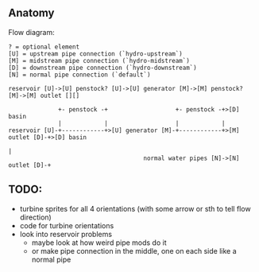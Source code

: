 ## Anatomy
Flow diagram:
```
? = optional element
[U] = upstream pipe connection (`hydro-upstream`)
[M] = midstream pipe connection (`hydro-midstream`)
[D] = downstream pipe connection (`hydro-downstream`)
[N] = normal pipe connection (`default`)

reservoir [U]->[U] penstock? [U]->[U] generator [M]->[M] penstock? [M]->[M] outlet [][]

              +- penstock -+                   +- penstock -+>[D] basin
              |            |                   |            |
reservoir [U]-+------------+>[U] generator [M]-+------------+>[M] outlet [D]-+>[D] basin
                                                                             |
                                      normal water pipes [N]->[N] outlet [D]-+
```

## TODO:
- turbine sprites for all 4 orientations (with some arrow or sth to tell flow direction)
- code for turbine orientations
- look into reservoir problems
	- maybe look at how weird pipe mods do it
	- or make pipe connection in the middle, one on each side like a normal pipe